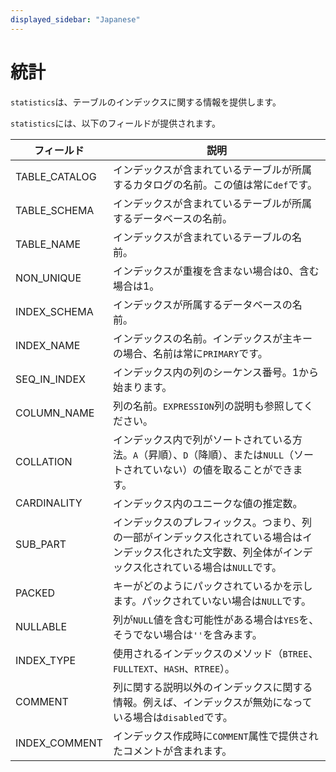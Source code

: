 ```yaml
---
displayed_sidebar: "Japanese"
---
```


# 統計

`statistics`は、テーブルのインデックスに関する情報を提供します。

`statistics`には、以下のフィールドが提供されます。

| **フィールド** | **説明**                                                    |
| ------------- | ------------------------------------------------------------ |
| TABLE_CATALOG | インデックスが含まれているテーブルが所属するカタログの名前。この値は常に`def`です。 |
| TABLE_SCHEMA  | インデックスが含まれているテーブルが所属するデータベースの名前。 |
| TABLE_NAME    | インデックスが含まれているテーブルの名前。                  |
| NON_UNIQUE    | インデックスが重複を含まない場合は0、含む場合は1。         |
| INDEX_SCHEMA  | インデックスが所属するデータベースの名前。                 |
| INDEX_NAME    | インデックスの名前。インデックスが主キーの場合、名前は常に`PRIMARY`です。 |
| SEQ_IN_INDEX  | インデックス内の列のシーケンス番号。1から始まります。       |
| COLUMN_NAME   | 列の名前。`EXPRESSION`列の説明も参照してください。          |
| COLLATION     | インデックス内で列がソートされている方法。`A`（昇順）、`D`（降順）、または`NULL`（ソートされていない）の値を取ることができます。 |
| CARDINALITY   | インデックス内のユニークな値の推定数。                      |
| SUB_PART      | インデックスのプレフィックス。つまり、列の一部がインデックス化されている場合はインデックス化された文字数、列全体がインデックス化されている場合は`NULL`です。 |
| PACKED        | キーがどのようにパックされているかを示します。パックされていない場合は`NULL`です。 |
| NULLABLE      | 列が`NULL`値を含む可能性がある場合は`YES`を、そうでない場合は`''`を含みます。 |
| INDEX_TYPE    | 使用されるインデックスのメソッド（`BTREE`、`FULLTEXT`、`HASH`、`RTREE`）。 |
| COMMENT       | 列に関する説明以外のインデックスに関する情報。例えば、インデックスが無効になっている場合は`disabled`です。 |
| INDEX_COMMENT | インデックス作成時に`COMMENT`属性で提供されたコメントが含まれます。 |